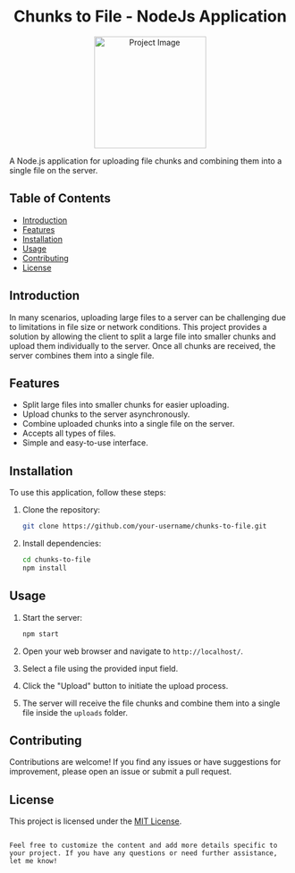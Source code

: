 <div align="center">
<h1 align="center"> Chunks to File - NodeJs Application </h1>

<img src="https://cdn.freebiesupply.com/logos/large/2x/nodejs-1-logo-png-transparent.png" alt="Project Image" width="200">
</div>

A Node.js application for uploading file chunks and combining them into a single file on the server.

## Table of Contents

- [Introduction](#introduction)
- [Features](#features)
- [Installation](#installation)
- [Usage](#usage)
- [Contributing](#contributing)
- [License](#license)

## Introduction

In many scenarios, uploading large files to a server can be challenging due to limitations in file size or network conditions. This project provides a solution by allowing the client to split a large file into smaller chunks and upload them individually to the server. Once all chunks are received, the server combines them into a single file.

## Features

- Split large files into smaller chunks for easier uploading.
- Upload chunks to the server asynchronously.
- Combine uploaded chunks into a single file on the server.
- Accepts all types of files.
- Simple and easy-to-use interface.

## Installation

To use this application, follow these steps:

1. Clone the repository:

   ```bash
   git clone https://github.com/your-username/chunks-to-file.git
   ```

2. Install dependencies:

   ```bash
   cd chunks-to-file
   npm install
   ```

## Usage

1. Start the server:

   ```bash
   npm start
   ```

2. Open your web browser and navigate to `http://localhost/`.
3. Select a file using the provided input field.
4. Click the "Upload" button to initiate the upload process.
5. The server will receive the file chunks and combine them into a single file inside the `uploads` folder.

## Contributing

Contributions are welcome! If you find any issues or have suggestions for improvement, please open an issue or submit a pull request.

## License

This project is licensed under the [MIT License](LICENSE).
```

Feel free to customize the content and add more details specific to your project. If you have any questions or need further assistance, let me know!
